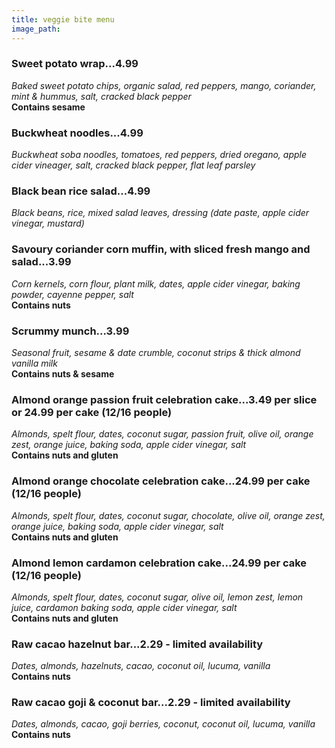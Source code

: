 ```yaml
---
title: veggie bite menu
image_path: 
---
```


### Sweet potato wrap...4.99
*Baked sweet potato chips, organic salad, red peppers, mango, coriander, mint & hummus, salt, cracked black pepper*  
**Contains sesame**

### Buckwheat noodles...4.99
*Buckwheat soba noodles, tomatoes, red peppers, dried oregano, apple cider vineager, salt, cracked black pepper, flat leaf parsley*

### Black bean rice salad...4.99
*Black beans, rice, mixed salad leaves, dressing (date paste, apple cider vinegar, mustard)* 

### Savoury coriander corn muffin, with sliced fresh mango and salad...3.99
*Corn kernels, corn flour, plant milk, dates, apple cider vinegar, baking powder, cayenne pepper, salt*  
**Contains nuts**

### Scrummy munch...3.99
*Seasonal fruit, sesame & date crumble, coconut strips & thick almond vanilla milk*  
**Contains nuts & sesame**

### Almond orange passion fruit celebration cake...3.49 per slice or 24.99 per cake (12/16 people)
*Almonds, spelt flour, dates, coconut sugar, passion fruit, olive oil, orange zest, orange juice, baking soda, apple cider vinegar, salt*  
**Contains nuts and gluten**

### Almond orange chocolate celebration cake...24.99 per cake (12/16 people)
*Almonds, spelt flour, dates, coconut sugar, chocolate, olive oil, orange zest, orange juice, baking soda, apple cider vinegar, salt*  
**Contains nuts and gluten**

### Almond lemon cardamon celebration cake...24.99 per cake (12/16 people)
*Almonds, spelt flour, dates, coconut sugar, olive oil, lemon zest, lemon juice, cardamon baking soda, apple cider vinegar, salt*  
**Contains nuts and gluten**

### Raw cacao hazelnut bar...2.29 - limited availability
*Dates, almonds, hazelnuts, cacao, coconut oil, lucuma, vanilla*  
**Contains nuts**

### Raw cacao goji & coconut bar...2.29 - limited availability
*Dates, almonds, cacao, goji berries, coconut, coconut oil, lucuma, vanilla*  
**Contains nuts**